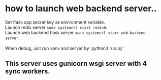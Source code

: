 # how to launch web backend server..

Set flask app secret key as environment variable.<br>
Launch redis server `sudo systemctl start redis6`.<br>
Launch web backend flask server `sudo systemctl start web-backend-server`.<br><br>
When debug, just run venv and server by 'python3 run.py'<br>


## This server uses gunicorn wsgi server with 4 sync workers.
